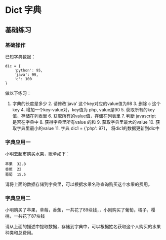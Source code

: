 # Dict 字典

## 基础练习

### 基础操作

已知字典数据：

```text
dic = {
    'python': 95,
    'java': 99,
    'c': 100
}
```

做以下练习：  
1. 字典的长度是多少 2. 请修改'java' 这个key对应的value值为98 3. 删除 c 这个key 4. 增加一个key-value对，key值为 php, value是90 5. 获取所有的key值，存储在列表里 6. 获取所有的value值，存储在列表里 7. 判断 javascript 是否在字典中 8. 获得字典里所有value 的和 9. 获取字典里最大的value 10. 获取字典里最小的value 11. 字典 dic1 = {'php': 97}， 将dic1的数据更新到dic中

### 字典应用一

小明去超市购买水果，账单如下：

```text
苹果  32.8
香蕉  22
葡萄  15.5
```

请将上面的数据存储到字典里，可以根据水果名称查询购买这个水果的费用。

### 字典应用二

小明购买了苹果，草莓，香蕉，一共花了89块钱，，小刚购买了葡萄，橘子，樱桃，一共花了87块钱

请从上面的描述中提取数据，存储到字典中，可以根据姓名获取这个人购买的水果种类和总费用。

